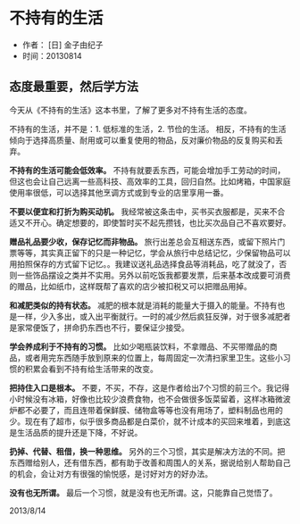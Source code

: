 # 不持有的生活

- 作者： [日] 金子由纪子 
- 时间：20130814

## 态度最重要，然后学方法


今天从《不持有的生活》这本书里，了解了更多对不持有生活的态度。

不持有的生活，并不是：1. 低标准的生活，2. 节俭的生活。
相反，不持有的生活倾向于选择高质量、耐用或可以重复使用的物品，反对廉价物品的反复购买和丢弃。

**不持有的生活可能会低效率。**
不持有就要丢东西，可能会增加手工劳动的时间，但这也会让自己远离一些高科技、高效率的工具，回归自然。比如烤箱，中国家庭使用率很低，可以选择其他烹调方式或到专业的店里享用一番。

**不要以便宜和打折为购买动机。**
我经常被这条击中，买书买衣服都是，买来不合适又不开心。确定想要的，即使暂时买不起先攒钱，也比买次品自己不喜欢要好。

**赠品礼品要少收，保存记忆而非物品。**
旅行出差总会互相送东西，或留下照片门票等等，其实真正留下的只是一种记忆，学会从旅行中总结记忆，少保留物品可以用拍照保存的方式留下记忆。。我建议送礼品选择食品等消耗品，吃了就没了，否则一些饰品摆设之类并不实用。另外以前吃饭我都要发票，后来基本改成要可消费的赠品，比如纸巾，这样既帮了喜欢的店少被扣税又可以把赠品用掉。

**和减肥类似的持有状态。**
减肥的根本就是消耗的能量大于摄入的能量。不持有也是一样，少入多出，或入出平衡就行。一时的减少然后疯狂反弹，对于很多减肥者是家常便饭了，拼命扔东西也不行，要保证少接受。

**学会养成利于不持有的习惯。**
比如少喝瓶装饮料，不拿赠品、不买带赠品的商品，或者用完东西随手放到原来的位置上，每周固定一次清扫家里卫生。这些小习惯的积累会看到不持有给生活带来的改变。

**把持住入口是根本。**
不要，不买，不存，这是作者给出7个习惯的前三个。我记得小时候没有冰箱，好像也比较少浪费食物，也不会做很多饭菜留着，这样冰箱微波炉都不必要了，而且连带着保鲜膜、储物盒等等也没有用场了，塑料制品也用的少。现在有了超市，似乎很多商品都是白菜价，就不计成本的买回来堆着，到底这是生活品质的提升还是下降，不好说。

**扔掉、代替、租借，换一种思维。**
另外的三个习惯，其实是解决方法的不同。把东西赠给别人，还有借东西，都有助于改善和周围人的关系，据说给别人帮助自己的机会，会让对方有很强的愉悦感，是讨好对方的好办法。

**没有也无所谓。**
最后一个习惯，就是没有也无所谓。这，只能靠自己觉悟了。

2013/8/14